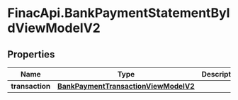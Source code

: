 # FinacApi.BankPaymentStatementByIdViewModelV2

## Properties
Name | Type | Description | Notes
------------ | ------------- | ------------- | -------------
**transaction** | [**BankPaymentTransactionViewModelV2**](BankPaymentTransactionViewModelV2.md) |  | [optional] 

